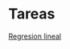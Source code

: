 # Tareas

[Regresion lineal](https://nbviewer.jupyter.org/github/NubiaST/Tareas/blob/main/Regresi%C3%B3n_Lineal_con_Python.html)
